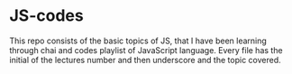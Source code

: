 # JS-codes
This repo consists of the basic topics of JS, that I have been learning through chai and codes playlist of JavaScript language. Every file has the initial of the lectures number and then underscore and the topic covered.
